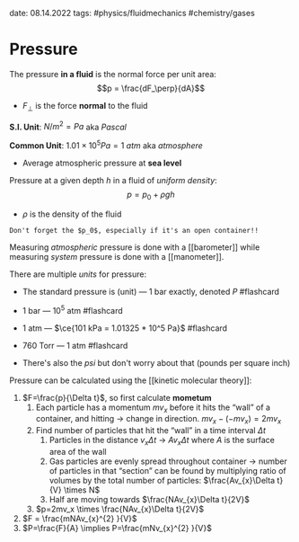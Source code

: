 date: 08.14.2022
tags: #physics/fluidmechanics #chemistry/gases
# Pressure
The pressure **in a fluid** is the normal force per unit area:
$$p = \frac{dF_\perp}{dA}$$
- $F_\perp$ is the force **normal** to the fluid

**S.I. Unit**: $N/m^2 = Pa$ aka *Pascal*

**Common Unit**: $1.01 \times 10^5 Pa = 1\ atm$ aka *atmosphere*
- Average atmospheric pressure at **sea level**

Pressure at a given depth $h$ in a fluid of *uniform density*:
$$p = p_0 + \rho gh$$
- $\rho$ is the density of the fluid
```ad-danger
Don't forget the $p_0$, especially if it's an open container!!
```

Measuring *atmospheric* pressure is done with a [[barometer]] while measuring *system* pressure is done with a [[manometer]].

There are multiple *units* for pressure:
- The standard pressure is (unit) — 1 bar exactly, denoted $P$ #flashcard 
<!--SR:!2022-11-22,3,250-->
- 1 bar — $10^5$ atm #flashcard 
<!--SR:!2022-11-20,1,230-->
- 1 atm — $\ce{101 kPa = 1.01325 * 10^5 Pa}$ #flashcard
<!--SR:!2022-11-22,3,250-->
- 760 Torr — 1 atm #flashcard 
<!--SR:!2022-11-22,3,250-->
- There's also the $psi$ but don't worry about that (pounds per square inch)

Pressure can be calculated using the [[kinetic molecular theory]]:
1. $F=\frac{p}{\Delta t}$, so first calculate **mometum**
	1. Each particle has a momentum $mv_{x}$ before it hits the “wall” of a container, and hitting → change in direction. $mv_{x}-(-mv_{x})=2mv_{x}$
	2. Find number of particles that hit the “wall” in a time interval $\Delta t$
		1. Particles in the distance $v_x \Delta t$ → $Av_{x}\Delta t$ where $A$ is the surface area of the wall
		2. Gas particles are evenly spread throughout container → number of particles in that “section” can be found by multiplying ratio of volumes by the total number of particles: $\frac{Av_{x}\Delta t}{V} \times N$
		3. Half are moving towards $\frac{NAv_{x}\Delta t}{2V}$
	3. $p=2mv_x \times \frac{NAv_{x}\Delta t}{2V}$
2. $F = \frac{mNAv_{x}^{2} }{V}$
3. $P=\frac{F}{A} \implies P=\frac{mNv_{x}^{2} }{V}$
